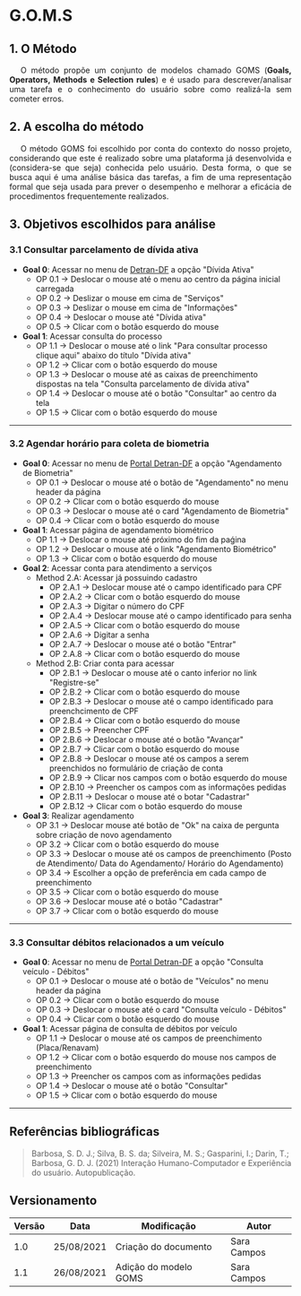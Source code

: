 # G.O.M.S

## 1. O Método

<p style="text-indent: 20px; text-align: justify"> 
O método propõe um conjunto de modelos chamado GOMS (<b>Goals, Operators, Methods e Selection rules</b>) e é usado para descrever/analisar uma tarefa e o conhecimento do usuário sobre como realizá-la sem cometer erros.
</p>

## 2. A escolha do método

<p style="text-indent: 20px; text-align: justify"> 
O método GOMS foi escolhido por conta do contexto do nosso projeto, considerando que este é realizado sobre uma plataforma já desenvolvida e (considera-se que seja) conhecida pelo usuário. Desta forma, o que se busca aqui é uma análise básica das tarefas, a fim de uma representação formal que seja usada para prever o desempenho e melhorar a eficácia de procedimentos frequentemente realizados. 
</p>

## 3. Objetivos escolhidos para análise

### 3.1 Consultar parcelamento de dívida ativa
  - **Goal 0**: Acessar no menu de [Detran-DF](detran.df.gov.br) a opção "Dívida Ativa"
    - OP 0.1 → Deslocar o mouse até o menu ao centro da página inicial carregada
    - OP 0.2 → Deslizar o mouse em cima de "Serviços"
    - OP 0.3 → Deslizar o mouse em cima de "Informações"
    - OP 0.4 → Deslocar o mouse até "Dívida ativa"
    - OP 0.5 → Clicar com o botão esquerdo do mouse 
  - **Goal 1**: Acessar consulta do processo
    - OP 1.1 → Deslocar o mouse até o link "Para consultar processo clique aqui" abaixo do título "Dívida ativa"
    - OP 1.2 → Clicar com o botão esquerdo do mouse 
    - OP 1.3 → Deslocar o mouse até as caixas de preenchimento dispostas na tela "Consulta parcelamento de dívida ativa"
    - OP 1.4 → Deslocar o mouse até o botão "Consultar" ao centro da tela
    - OP 1.5 → Clicar com o botão esquerdo do mouse

--- 
  
### 3.2 Agendar horário para coleta de biometria
  - **Goal 0**: Acessar no menu de [Portal Detran-DF](https://portal.detran.df.gov.br) a opção "Agendamento de Biometria"
    - OP 0.1 → Deslocar o mouse até o botão de "Agendamento" no menu header da página
    - OP 0.2 → Clicar com o botão esquerdo do mouse 
    - OP 0.3 → Deslocar o mouse até o card "Agendamento de Biometria"
    - OP 0.4 → Clicar com o botão esquerdo do mouse
  - **Goal 1**: Acessar página de agendamento biométrico
    - OP 1.1 → Deslocar o mouse até próximo do fim da paǵina
    - OP 1.2 → Deslocar o mouse até o link "Agendamento Biométrico" 
    - OP 1.3 → Clicar com o botão esquerdo do mouse
  - **Goal 2**: Acessar conta para atendimento a serviços
    - Method 2.A: Acessar já possuindo cadastro
      - OP 2.A.1 → Deslocar mouse até o campo identificado para CPF 
      - OP 2.A.2 → Clicar com o botão esquerdo do mouse
      - OP 2.A.3 → Digitar o número do CPF
      - OP 2.A.4 → Deslocar mouse até o campo identificado para senha 
      - OP 2.A.5 → Clicar com o botão esquerdo do mouse
      - OP 2.A.6 → Digitar a senha
      - OP 2.A.7 → Deslocar o mouse até o botão "Entrar"
      - OP 2.A.8 → Clicar com o botão esquerdo do mouse
    - Method 2.B: Criar conta para acessar
      - OP 2.B.1 → Deslocar o mouse até o canto inferior no link "Registre-se"
      - OP 2.B.2 → Clicar com o botão esquerdo do mouse
      - OP 2.B.3 → Deslocar o mouse até o campo identificado para preenchcimento de CPF
      - OP 2.B.4 → Clicar com o botão esquerdo do mouse
      - OP 2.B.5 → Preencher CPF
      - OP 2.B.6 → Deslocar o mouse até o botão "Avançar"
      - OP 2.B.7 → Clicar com o botão esquerdo do mouse
      - OP 2.B.8 → Deslocar o mouse até os campos a serem preenchidos no formulário de criação de conta
      - OP 2.B.9 → Clicar nos campos com o botão esquerdo do mouse
      - OP 2.B.10 → Preencher os campos com as informações pedidas
      - OP 2.B.11 → Deslocar o mouse até o botar "Cadastrar"
      - OP 2.B.12 → Clicar com o botão esquerdo do mouse
  - **Goal 3**: Realizar agendamento
    - OP 3.1 → Deslocar mouse até botão de "Ok" na caixa de pergunta sobre criação de novo agendamento 
    - OP 3.2 → Clicar com o botão esquerdo do mouse
    - OP 3.3 → Deslocar o mouse até os campos de preenchimento (Posto de Atendimento/ Data do Agendamento/ Horário do Agendamento)
    - OP 3.4 → Escolher a opção de preferência em cada campo de preenchimento
    - OP 3.5 → Clicar com o botão esquerdo do mouse
    - OP 3.6 → Deslocar mouse até o botão "Cadastrar"
    - OP 3.7 → Clicar com o botão esquerdo do mouse

---
  
### 3.3 Consultar débitos relacionados a um veículo
  - **Goal 0**: Acessar no menu de [Portal Detran-DF](https://portal.detran.df.gov.br) a opção "Consulta veículo - Débitos"
    - OP 0.1 → Deslocar o mouse até o botão de "Veículos" no menu header da página
    - OP 0.2 → Clicar com o botão esquerdo do mouse 
    - OP 0.3 → Deslocar o mouse até o card "Consulta veículo - Débitos"
    - OP 0.4 → Clicar com o botão esquerdo do mouse
  - **Goal 1**: Acessar página de consulta de débitos por veículo
    - OP 1.1 → Deslocar o mouse até os campos de preenchimento (Placa/Renavam)
    - OP 1.2 → Clicar com o botão esquerdo do mouse nos campos de preenchimento
    - OP 1.3 → Preencher os campos com as informações pedidas
    - OP 1.4 → Deslocar o mouse até o botão "Consultar"
    - OP 1.5 → Clicar com o botão esquerdo do mouse

---

## Referências bibliográficas
> Barbosa, S. D. J.; Silva, B. S. da; Silveira, M. S.; Gasparini, I.; Darin, T.; Barbosa, G. D. J. (2021) Interação Humano-Computador e Experiência do usuário. Autopublicação.

## Versionamento
| Versão | Data | Modificação| Autor |
|--|--|--|--|
| 1.0 | 25/08/2021 | Criação do documento | Sara Campos |
| 1.1 | 26/08/2021 | Adição do modelo GOMS | Sara Campos |